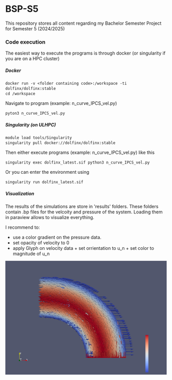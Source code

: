 # BSP-S5
This repository stores all content regarding my Bachelor Semester Project for Semester 5 (2024/2025)

### Code execution

The easiest way to execute the programs is through docker (or singularity if you are on a HPC cluster)

##### Docker
```console
docker run -v <folder containing code>:/workspace -ti dolfinx/dolfinx:stable
cd /workspace
```
Navigate to program (example: n_curve_IPCS_vel.py)
```console
pyton3 n_curve_IPCS_vel.py
```


##### Singularity (on ULHPC)
```console
module load tools/Singularity
singularity pull docker://dolfinx/dolfinx:stable
```
Then either execute programs (example: n_curve_IPCS_vel.py) like this
```console
singularity exec dolfinx_latest.sif python3 n_curve_IPCS_vel.py
```
Or you can enter the environment using
```console
singularity run dolfinx_latest.sif 
```

##### Visualization
The results of the simulations are store in 'results' folders.
These folders contain .bp files for the velcoity and pressure of the system.
Loading them in paraview allows to visualize everything.

I recommend to:
- use a color gradient on the pressure data.
- set opacity of velocity to 0
- apply Glyph on velocity data + set orrientation to u_n + set color to magnitude of u_n

![alt text](https://github.com/VogelBenjamin/BSP-S5/blob/main/Curve%20pipe%20flow%20simulation_page-0001.jpg?raw=true)


